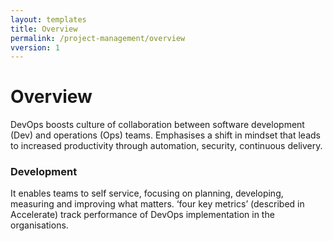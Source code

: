 ```yaml
---
layout: templates
title: Overview
permalink: /project-management/overview
vversion: 1
---
```



<!-- {{site.title}}

## {{page.title}} -->



# Overview

DevOps boosts culture of collaboration between software development (Dev) and operations (Ops) teams. Emphasises a shift in mindset that leads to increased productivity through automation, security, continuous delivery.

### Development

It enables teams to self service, focusing on planning, developing, measuring and improving what matters.
‘four key metrics’ (described in Accelerate) track performance of DevOps implementation in the organisations.

